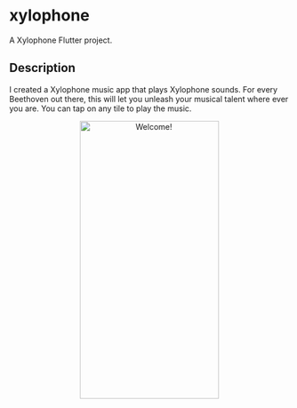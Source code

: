 # xylophone

A Xylophone Flutter project.

## Description

I created a Xylophone music app that plays Xylophone sounds.
For every Beethoven out there, this will let you unleash your musical talent where ever you are.
You can tap on any tile to play the music.

<div align="center" width="50">

<img src="https://github.com/londonappbrewery/Images/raw/master/xylophone-flutter.png" alt="Welcome!" width="250" height= "500" />

</div>
